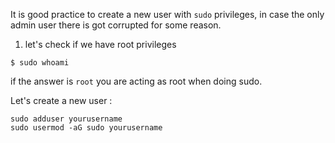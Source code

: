 It is good practice to create a new user with `sudo` privileges, in case the only admin user there is got corrupted for some reason.

1) let's check if we have root privileges

```
$ sudo whoami
``` 

if the answer is `root` you are acting as root when doing sudo.

Let's create a new user :

```
sudo adduser yourusername
sudo usermod -aG sudo yourusername
```
